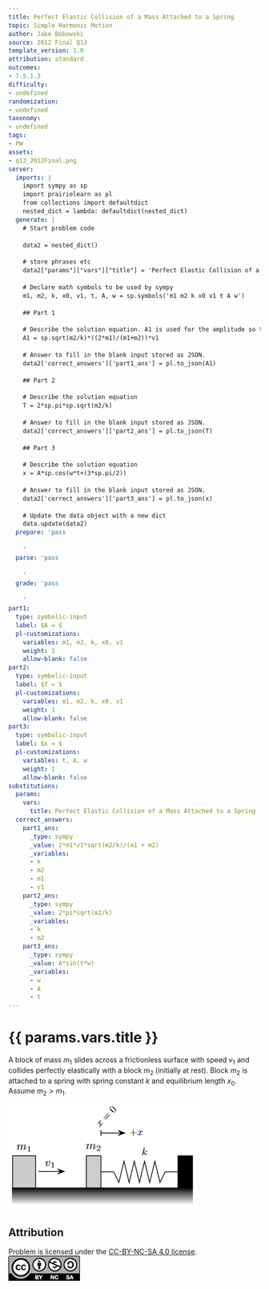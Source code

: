 ```yaml
---
title: Perfect Elastic Collision of a Mass Attached to a Spring
topic: Simple Harmonic Motion
author: Jake Bobowski
source: 2012 Final Q13
template_version: 1.0
attribution: standard
outcomes:
- 7.5.1.3
difficulty:
- undefined
randomization:
- undefined
taxonomy:
- undefined
tags:
- PW
assets:
- q13_2012Final.png
server:
  imports: |
    import sympy as sp
    import prairielearn as pl
    from collections import defaultdict
    nested_dict = lambda: defaultdict(nested_dict)
  generate: |
    # Start problem code

    data2 = nested_dict()

    # store phrases etc
    data2["params"]["vars"]["title"] = 'Perfect Elastic Collision of a Mass Attached to a Spring'

    # Declare math symbols to be used by sympy
    m1, m2, k, x0, v1, t, A, w = sp.symbols('m1 m2 k x0 v1 t A w')

    ## Part 1

    # Describe the solution equation. A1 is used for the amplitude so that A can be used in Part 3.
    A1 = sp.sqrt(m2/k)*((2*m1)/(m1+m2))*v1

    # Answer to fill in the blank input stored as JSON.
    data2['correct_answers']['part1_ans'] = pl.to_json(A1)

    ## Part 2

    # Describe the solution equation
    T = 2*sp.pi*sp.sqrt(m2/k)

    # Answer to fill in the blank input stored as JSON.
    data2['correct_answers']['part2_ans'] = pl.to_json(T)

    ## Part 3

    # Describe the solution equation
    x = A*sp.cos(w*t+(3*sp.pi/2))

    # Answer to fill in the blank input stored as JSON.
    data2['correct_answers']['part3_ans'] = pl.to_json(x)

    # Update the data object with a new dict
    data.update(data2)
  prepare: 'pass

    '
  parse: 'pass

    '
  grade: 'pass

    '
part1:
  type: symbolic-input
  label: $A = $
  pl-customizations:
    variables: m1, m2, k, x0, v1
    weight: 1
    allow-blank: false
part2:
  type: symbolic-input
  label: $T = $
  pl-customizations:
    variables: m1, m2, k, x0, v1
    weight: 1
    allow-blank: false
part3:
  type: symbolic-input
  label: $x = $
  pl-customizations:
    variables: t, A, w
    weight: 1
    allow-blank: false
substitutions:
  params:
    vars:
      title: Perfect Elastic Collision of a Mass Attached to a Spring
  correct_answers:
    part1_ans:
      _type: sympy
      _value: 2*m1*v1*sqrt(m2/k)/(m1 + m2)
      _variables:
      - k
      - m2
      - m1
      - v1
    part2_ans:
      _type: sympy
      _value: 2*pi*sqrt(m2/k)
      _variables:
      - k
      - m2
    part3_ans:
      _type: sympy
      _value: A*sin(t*w)
      _variables:
      - w
      - A
      - t
---
```

# {{ params.vars.title }}
A block of mass $m_1$ slides across a frictionless surface with speed $v_1$ and collides perfectly elastically with a block $m_2$ (initially at rest).
Block $m_2$ is attached to a spring with spring constant $k$ and equilibrium length $x_0$.
Assume $m_2 > m_1$.

![A block of mass m one slides across a frictionless surface with speed v one and collides perfectly elastically with a block m two attached to a spring with spring constant k and equilibrium length x naught.](q13_2012Final.png)

## Attribution

Problem is licensed under the [CC-BY-NC-SA 4.0 license](https://creativecommons.org/licenses/by-nc-sa/4.0/).
![The Creative Commons 4.0 license requiring attribution-BY, non-commercial-NC, and share-alike-SA license.](https://raw.githubusercontent.com/firasm/bits/master/by-nc-sa.png)